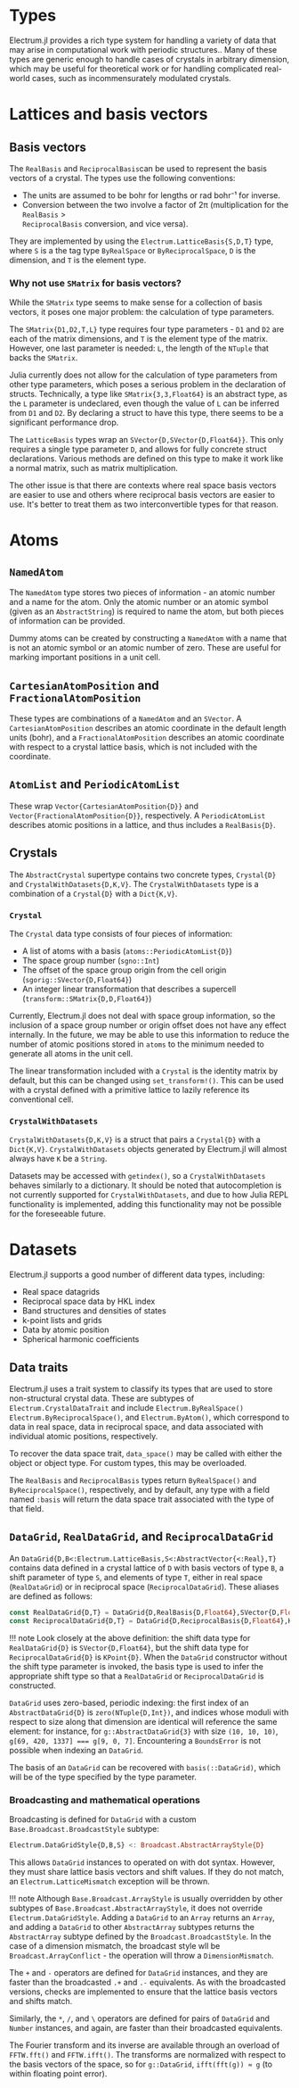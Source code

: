 # Types

Electrum.jl provides a rich type system for handling a variety of data that may arise in 
computational work with periodic structures.. Many of these types are generic enough to handle cases
of crystals in arbitrary dimension, which may be useful for theoretical work or for handling
complicated real-world cases, such as incommensurately modulated crystals.

# Lattices and basis vectors

## Basis vectors

The `RealBasis` and `ReciprocalBasis`can be used to represent the basis vectors of a crystal. The
types use the following conventions:
  * The units are assumed to be bohr for lengths or rad bohr⁻¹ for inverse.
  * Conversion between the two involve a factor of 2π (multiplication for the `RealBasis` >  
`ReciprocalBasis` conversion, and vice versa).

They are implemented by using the `Electrum.LatticeBasis{S,D,T}` type, where `S` is a the tag type
`ByRealSpace` or `ByReciprocalSpace`, `D` is the dimension, and `T` is the element type.

### Why not use `SMatrix` for basis vectors?

While the `SMatrix` type seems to make sense for a collection of basis vectors, it poses one major 
problem: the calculation of type parameters.

The `SMatrix{D1,D2,T,L}` type requires four type parameters - `D1` and `D2` are each of the matrix
dimensions, and `T` is the element type of the matrix. However, one last parameter is needed: `L`, 
the length of the `NTuple` that backs the `SMatrix`.

Julia currently does not allow for the calculation of type parameters from other type parameters,
which poses a serious problem in the declaration of structs. Technically, a type like
`SMatrix{3,3,Float64}` is an abstract type, as the `L` parameter is undeclared, even though the 
value of `L` can be inferred from `D1` and `D2`. By declaring a struct to have this type, there
seems to be a significant performance drop.

The `LatticeBasis` types wrap an `SVector{D,SVector{D,Float64}}`. This only requires a single 
type parameter `D`, and allows for fully concrete struct declarations. Various methods are defined
on this type to make it work like a normal matrix, such as matrix multiplication.

The other issue is that there are contexts where real space basis vectors are easier to use and
others where reciprocal basis vectors are easier to use. It's better to treat them as two
interconvertible types for that reason.

# Atoms

## `NamedAtom`

The `NamedAtom` type stores two pieces of information - an atomic number and a name for the atom.
Only the atomic number or an atomic symbol (given as an `AbstractString`) is required to name the
atom, but both pieces of information can be provided.

Dummy atoms can be created by constructing a `NamedAtom` with a name that is not an atomic symbol
or an atomic number of zero. These are useful for marking important positions in a unit cell.

## `CartesianAtomPosition` and `FractionalAtomPosition`

These types are combinations of a `NamedAtom` and an `SVector`. A `CartesianAtomPosition` describes
an atomic coordinate in the default length units (bohr), and a `FractionalAtomPosition` describes
an atomic coordinate with respect to a crystal lattice basis, which is not included with the
coordinate.

## `AtomList` and `PeriodicAtomList`

These wrap `Vector{CartesianAtomPosition{D}}` and `Vector{FractionalAtomPosition{D}}`, respectively.
A `PeriodicAtomList` describes atomic positions in a lattice, and thus includes a `RealBasis{D}`. 

## Crystals

The `AbstractCrystal` supertype contains two concrete types, `Crystal{D}` and 
`CrystalWithDatasets{D,K,V}`. The `CrystalWithDatasets` type is a combination of a `Crystal{D}`
with a `Dict{K,V}`. 

### `Crystal`

The `Crystal` data type consists of four pieces of information:
  * A list of atoms with a basis (`atoms::PeriodicAtomList{D}`)
  * The space group number (`sgno::Int`)
  * The offset of the space group origin from the cell origin (`sgorig::SVector{D,Float64}`)
  * An integer linear transformation that describes a supercell (`transform::SMatrix{D,D,Float64}`)

Currently, Electrum.jl does not deal with space group information, so the inclusion of a space
group number or origin offset does not have any effect internally. In the future, we may be able to
use this information to reduce the number of atomic positions stored in `atoms` to the minimum
needed to generate all atoms in the unit cell.

The linear transformation included with a `Crystal` is the identity matrix by default, but this can
be changed using `set_transform!()`. This can be used with a crystal defined with a primitive
lattice to lazily reference its conventional cell. 

### `CrystalWithDatasets`

`CrystalWithDatasets{D,K,V}` is a struct that pairs a `Crystal{D}` with a `Dict{K,V}`.
`CrystalWithDatasets` objects generated by Electrum.jl will almost always have `K` be a `String`.

Datasets may be accessed with `getindex()`, so a `CrystalWithDatasets` behaves similarly to a 
dictionary. It should be noted that autocompletion is not currently supported for
`CrystalWithDatasets`, and due to how Julia REPL functionality is implemented, adding this
functionality may not be possible for the foreseeable future.

# Datasets

Electrum.jl supports a good number of different data types, including:
  * Real space datagrids
  * Reciprocal space data by HKL index
  * Band structures and densities of states
  * k-point lists and grids
  * Data by atomic position
  * Spherical harmonic coefficients

## Data traits

Electrum.jl uses a trait system to classify its types that are used to store non-structural crystal
data. These are subtypes of `Electrum.CrystalDataTrait` and include `Electrum.ByRealSpace()`
`Electrum.ByReciprocalSpace()`, and `Electrum.ByAtom()`, which correspond to data in real space,
data in reciprocal space, and data associated with individual atomic positions, respectively.

To recover the data space trait, `data_space()` may be called with either the object or object type.
For custom types, this may be overloaded.

The `RealBasis` and `ReciprocalBasis` types return `ByRealSpace()` and `ByReciprocalSpace()`,
respectively, and by default, any type with a field named `:basis` will return the data space trait
associated with the type of that field.

## `DataGrid`, `RealDataGrid`, and `ReciprocalDataGrid`

An `DataGrid{D,B<:Electrum.LatticeBasis,S<:AbstractVector{<:Real},T}` contains data defined in a
crystal lattice of `D` with basis vectors of type `B`, a shift parameter of type `S`, and elements
of type `T`, either in real space (`RealDataGrid`) or in reciprocal space (`ReciprocalDataGrid`).
These aliases are defined as follows:

```julia
const RealDataGrid{D,T} = DataGrid{D,RealBasis{D,Float64},SVector{D,Float64},T}
const ReciprocalDataGrid{D,T} = DataGrid{D,ReciprocalBasis{D,Float64},KPoint{D},T}
```
!!! note Look closely at the above definition: the shift data type for `RealDataGrid{D}` is
`SVector{D,Float64}`, but the shift data type for `ReciprocalDataGrid{D}` is `KPoint{D}`. When
the `DataGrid` constructor without the shift type parameter is invoked, the basis type is used to
infer the appropriate shift type so that a `RealDataGrid` or `ReciprocalDataGrid` is constructed.

`DataGrid` uses zero-based, periodic indexing: the first index of an `AbstractDataGrid{D}` is
`zero(NTuple{D,Int})`, and indices whose moduli with respect to size along that dimension are
identical will reference the same element: for instance, for `g::AbstractDataGrid{3}` with size
`(10, 10, 10)`, `g[69, 420, 1337] === g[9, 0, 7]`. Encountering a `BoundsError` is not possible
when indexing an `DataGrid`.

The basis of an `DataGrid` can be recovered with `basis(::DataGrid)`, which will be of the type
specified by the type parameter. 

### Broadcasting and mathematical operations

Broadcasting is defined for `DataGrid` with a custom `Base.Broadcast.BroadcastStyle` subtype:
```julia
Electrum.DataGridStyle{D,B,S} <: Broadcast.AbstractArrayStyle{D}
```
This allows `DataGrid` instances to operated on with dot syntax. However, they must share lattice
basis vectors and shift values. If they do not match, an `Electrum.LatticeMismatch` exception will
be thrown.

!!! note Although `Base.Broadcast.ArrayStyle` is usually overridden by other subtypes of 
`Base.Broadcast.AbstractArrayStyle`, it does not override `Electrum.DataGridStyle`. Adding a
`DataGrid` to an `Array` returns an `Array`, and adding a `DataGrid` to other `AbstractArray`
subtypes returns the `AbstractArray` subtype defined by the `Broadcast.BroadcastStyle`. In the case
of a dimension mismatch, the broadcast style wll be `Broadcast.ArrayConflict` - the operation will
throw a `DimensionMismatch`.

The `+` and `-` operators are defined for `DataGrid` instances, and they are faster than the
broadcasted `.+` and `.-` equivalents. As with the broadcasted versions, checks are implemented to
ensure that the lattice basis vectors and shifts match.

Similarly, the `*`, `/`, and `\` operators are defined for pairs of `DataGrid` and `Number`
instances, and again, are faster than their broadcasted equivalents.

The Fourier transform and its inverse are available through an overload of `FFTW.fft()` and
`FFTW.ifft()`. The transforms are normalized with respect to the basis vectors of the space, so
for `g::DataGrid`, `ifft(fft(g)) ≈ g` (to within floating point error).
